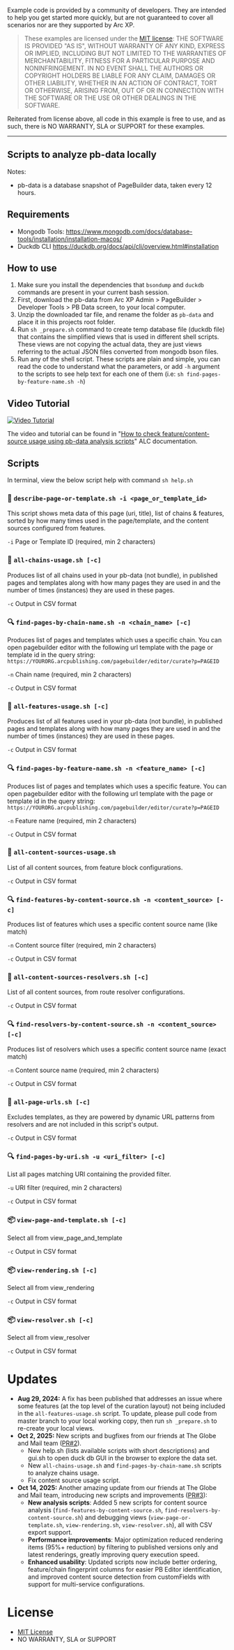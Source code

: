 Example code is provided by a community of developers. They are intended to help you get started more quickly, but are not guaranteed to cover all scenarios nor are they supported by Arc XP.

> These examples are licensed under the [MIT license](https://mit-license.org/): THE SOFTWARE IS PROVIDED "AS IS", WITHOUT WARRANTY OF ANY KIND, EXPRESS OR IMPLIED, INCLUDING BUT NOT LIMITED TO THE WARRANTIES OF MERCHANTABILITY, FITNESS FOR A PARTICULAR PURPOSE AND NONINFRINGEMENT. IN NO EVENT SHALL THE AUTHORS OR COPYRIGHT HOLDERS BE LIABLE FOR ANY CLAIM, DAMAGES OR OTHER LIABILITY, WHETHER IN AN ACTION OF CONTRACT, TORT OR OTHERWISE, ARISING FROM, OUT OF OR IN CONNECTION WITH THE SOFTWARE OR THE USE OR OTHER DEALINGS IN THE SOFTWARE.

Reiterated from license above, all code in this example is free to use, and as such, there is NO WARRANTY, SLA or SUPPORT for these examples.

----


## Scripts to analyze pb-data locally

Notes:
- pb-data is a database snapshot of PageBuilder data, taken every 12 hours.


## Requirements

- Mongodb Tools: https://www.mongodb.com/docs/database-tools/installation/installation-macos/
- Duckdb CLI https://duckdb.org/docs/api/cli/overview.html#installation


## How to use

1. Make sure you install the dependencies that `bsondump` and `duckdb` commands are present in your current bash session.
2. First, download the pb-data from Arc XP Admin > PageBuilder > Developer Tools > PB Data screen, to your local computer.
3. Unzip the downloaded tar file, and rename the folder as `pb-data` and place it in this projects root folder.
4. Run `sh _prepare.sh` command to create temp database file (duckdb file) that contains the simplified views that is used in different shell scripts. These views are not copying the actual data, they are just views referring to the actual JSON files converted from mongodb bson files.
5. Run any of the shell script. These scripts are plain and simple, you can read the code to understand what the parameters, or add `-h` argument to the scripts to see help text for each one of them (i.e: `sh find-pages-by-feature-name.sh -h`)

## Video Tutorial

[![Video Tutorial](https://img.youtube.com/vi/Sy3FjQv73VM/0.jpg)](https://www.youtube.com/watch?v=Sy3FjQv73VM)

The video and tutorial can be found in "[How to check feature/content-source usage using pb-data analysis scripts](https://docs.arcxp.com/alc/en/how-to-check-feature-content-source-usage-using-pb-data-analysis-scripts?id=kb_article_view&sys_kb_id=b5ee6257c3f2ca50a046930a05013129#mcetoc_1i0qpofi99f)" ALC documentation.


## Scripts

In terminal, view the below script help with command `sh help.sh`

### 📄 `describe-page-or-template.sh -i <page_or_template_id>`
This script shows meta data of this page (uri, title), list of chains & features, sorted by how many times used in the page/template, and the content sources configured from features.

`-i` Page or Template ID (required, min 2 characters)

### 📁 `all-chains-usage.sh [-c]`
Produces list of all chains used in your pb-data (not bundle), in published pages and templates along with how many pages they are used in and the number of times (instances) they are used in these pages.

`-c` Output in CSV format

### 🔍 `find-pages-by-chain-name.sh -n <chain_name> [-c]`
Produces list of pages and templates which uses a specific chain.
You can open pagebuilder editor with the following url template with the page or template id in the query string: `https://YOURORG.arcpublishing.com/pagebuilder/editor/curate?p=PAGEID`

`-n` Chain name (required, min 2 characters)

`-c` Output in CSV format

### 📁 `all-features-usage.sh [-c]`
Produces list of all features used in your pb-data (not bundle), in published pages and templates along with how many pages they are used in and the number of times (instances) they are used in these pages.

`-c` Output in CSV format

### 🔍 `find-pages-by-feature-name.sh -n <feature_name> [-c]`
Produces list of pages and templates which uses a specific feature.
You can open pagebuilder editor with the following url template with the page or template id in the query string: `https://YOURORG.arcpublishing.com/pagebuilder/editor/curate?p=PAGEID`

`-n` Feature name (required, min 2 characters)

`-c` Output in CSV format

### 📁 `all-content-sources-usage.sh`
List of all content sources, from feature block configurations.

`-c` Output in CSV format

### 🔍 `find-features-by-content-source.sh -n <content_source> [-c]`
Produces list of features which uses a specific content source name (like match)

`-n` Content source filter (required, min 2 characters)

`-c` Output in CSV format

### 📁 `all-content-sources-resolvers.sh [-c]`
List of all content sources, from route resolver configurations.

`-c` Output in CSV format

### 🔍 `find-resolvers-by-content-source.sh -n <content_source> [-c]`
Produces list of resolvers which uses a specific content source name (exact match)

`-n` Content source name (required, min 2 characters)

`-c` Output in CSV format

### 📁 `all-page-urls.sh [-c]`
Excludes templates, as they are powered by dynamic URL patterns from resolvers and are not included in this script's output.

`-c` Output in CSV format

### 🔍 `find-pages-by-uri.sh -u <uri_filter> [-c]`
List all pages matching URI containing the provided filter.

`-u` URI filter (required, min 2 characters)

`-c` Output in CSV format

### 📦 `view-page-and-template.sh [-c]`
Select all from view_page_and_template

`-c` Output in CSV format

### 📦 `view-rendering.sh [-c]`
Select all from view_rendering

`-c` Output in CSV format

### 📦 `view-resolver.sh [-c]`
Select all from view_resolver

`-c` Output in CSV format


# Updates

- **Aug 29, 2024:** A fix has been published that addresses an issue where some features (at the top level of the curation layout) not being included in the `all-features-usage.sh` script. To update, please pull code from master branch to your local working copy, then run `sh _prepare.sh` to re-create your local views.
- **Oct 2, 2025:** New scripts and bugfixes from our friends at The Globe and Mail team ([PR#2](https://github.com/arcxp/pb-data-analysis-scripts/pull/2)).
  - New help.sh (lists available scripts with short descriptions) and gui.sh to open duck db GUI in the browser to explore the data set.
  - New `all-chains-usage.sh` and `find-pages-by-chain-name.sh` scripts to analyze chains usage.
  - Fix content source usage script.
- **Oct 14, 2025:** Another amazing update from our friends at The Globe and Mail team, introducing new scripts and improvements ([PR#3](https://github.com/arcxp/pb-data-analysis-scripts/pull/3)):
  - **New analysis scripts**: Added 5 new scripts for content source analysis (`find-features-by-content-source.sh`, `find-resolvers-by-content-source.sh`) and debugging views (`view-page-or-template.sh`, `view-rendering.sh`, `view-resolver.sh`), all with CSV export support.
  - **Performance improvements**: Major optimization reduced rendering items (95%+ reduction) by filtering to published versions only and latest renderings, greatly improving query execution speed.
  - **Enhanced usability**: Updated scripts now include better ordering, feature/chain fingerprint columns for easier PB Editor identification, and improved content source detection from customFields with support for multi-service configurations.


# License
- [MIT License](LICENSE)
- NO WARRANTY, SLA or SUPPORT
